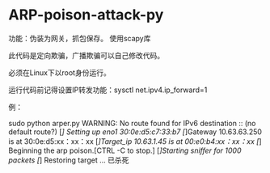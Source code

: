 # ARP-poison-attack-py
功能：伪装为网关，抓包保存。
使用scapy库

此代码是定向欺骗，广播欺骗可以自己修改代码。

必须在Linux下以root身份运行。

运行代码前记得设置IP转发功能：sysctl net.ipv4.ip_forward=1




例：


sudo python arper.py 
WARNING: No route found for IPv6 destination :: (no default route?)
[*] Setting up eno1
30:0e:d5:c7:33:b7
[*]Gateway 10.63.63.250 is at 30:0e:d5:xx：xx：xx
[*]Target_ip 10.63.1.45 is at 00:e0:b4:xx：xx：xx
[*] Beginning the arp poison.[CTRL -C to stop.]
 [*]Starting sniffer for 1000 packets 
[*] Restoring target ...
已杀死
